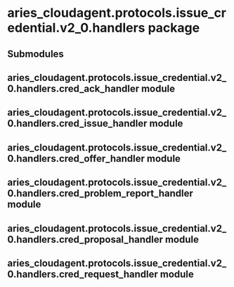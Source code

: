 # aries_cloudagent.protocols.issue_credential.v2_0.handlers package

## Submodules

## aries_cloudagent.protocols.issue_credential.v2_0.handlers.cred_ack_handler module

## aries_cloudagent.protocols.issue_credential.v2_0.handlers.cred_issue_handler module

## aries_cloudagent.protocols.issue_credential.v2_0.handlers.cred_offer_handler module

## aries_cloudagent.protocols.issue_credential.v2_0.handlers.cred_problem_report_handler module

## aries_cloudagent.protocols.issue_credential.v2_0.handlers.cred_proposal_handler module

## aries_cloudagent.protocols.issue_credential.v2_0.handlers.cred_request_handler module
